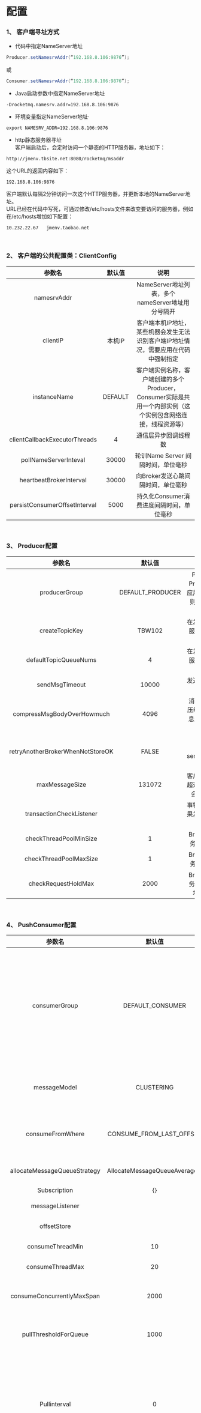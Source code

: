# 配置

### 1、 客户端寻址方式
* 代码中指定NameServer地址  
```java
Producer.setNamesrvAddr(“192.168.8.106:9876”);
```
或
```java
Consumer.setNamesrvAddr(“192.168.8.106:9876”);
```

* Java启动参数中指定NameServer地址  
```shell
-Drocketmq.namesrv.addr=192.168.8.106:9876
```

* 环境变量指定NameServer地址·
```shell
export NAMESRV_ADDR=192.168.8.106:9876
```
* http静态服务器寻址  
客户端启动后，会定时访问一个静态的HTTP服务器，地址如下：  
```
http://jmenv.tbsite.net:8080/rocketmq/msaddr
```
这个URL的返回内容如下：
```
192.168.8.106:9876
```
客户端默认每隔2分钟访问一次这个HTTP服务器，并更新本地的NameServer地址。  
URL已经在代码中写死，可通过修改/etc/hosts文件来改变要访问的服务器，例如在/etc/hosts增加如下配置：
```shell
10.232.22.67   jmenv.taobao.net
```
&nbsp;&nbsp;

### 2、 客户端的公共配置类：ClientConfig

|       参数名        |   默认值    |                            说明                            |
|:------------------:|:-----------:|:----------------------------------------------------------:|
| namesrvAddr        |             | NameServer地址列表，多个nameServer地址用分号隔开              |
| clientIP           | 本机IP      | 客户端本机IP地址，某些机器会发生无法识别客户端IP地址情况，需要应用在代码中强制指定 |
| instanceName       | DEFAULT     | 客户端实例名称，客户端创建的多个Producer，Consumer实际是共用一个内部实例（这个实例包含网络连接，线程资源等） |
| clientCallbackExecutorThreads| 4 | 通信层异步回调线程数        |
| pollNameServerInteval| 30000     | 轮训Name Server 间隔时间，单位毫秒 |
| heartbeatBrokerInterval| 30000   | 向Broker发送心跳间隔时间，单位毫秒  |
| persistConsumerOffsetInterval| 5000   | 持久化Consumer消费进度间隔时间，单位毫秒  |
&nbsp;&nbsp;
&nbsp;&nbsp;

### 3、 Producer配置
|       参数名        |   默认值    |                            说明                            |
|:------------------:|:-----------:|:----------------------------------------------------------:|
| producerGroup      | DEFAULT_PRODUCER| Producer组名，多个Producer如果属于一个应用，发送同样的消息，则应该将它们归为同一组。|
| createTopicKey     | TBW102      | 在发送消息时，自动创建服务器不存在的topic，需要指定key         |
| defaultTopicQueueNums | 4        | 在发送消息时，自动创建服务器不存在的topic，默认创建的队列数     |
| sendMsgTimeout     | 10000       | 发送消息超时时间，单位毫秒                                   |
| compressMsgBodyOverHowmuch | 4096| 消息Body超过多大开始压缩（Consumer收到消息会自动解压缩），单位字节 |
| retryAnotherBrokerWhenNotStoreOK | FALSE| 如果发送消息返回sendResult,但是sendStatus!=SEND_OK,是否重试发送 |
| maxMessageSize     | 131072      | 客户端限制的消息大小，超过报错，同时服务端也会限制（默认128K）  |
| transactionCheckListener |       | 事物消息回查监听器，如果发送事务消息，必须设置                 |
| checkThreadPoolMinSize | 1       | Broker回查Producer事务状态时，线程池大小                      |
| checkThreadPoolMaxSize | 1       | Broker回查Producer事务状态时，线程池大小                     |
| checkRequestHoldMax | 2000       | Broker回查Producer事务状态时，Producer本地缓冲请求队列大小    |
&nbsp;&nbsp;
&nbsp;&nbsp;

### 4、 PushConsumer配置
|       参数名        |     默认值      |                            说明                            |
|:------------------:|:---------------:|:----------------------------------------------------------:|
| consumerGroup      | DEFAULT_CONSUMER| Consumer组名，多个Consumer如果属于一个应用，订阅同样的消息，且消费逻辑一致，则应将它们归为同一组|
| messageModel       | CLUSTERING      | 消息模型，支持以下两种1.集群消费2.广播消费                    |
| consumeFromWhere   | CONSUME_FROM_LAST_OFFSET | Consumer启动后，默认从什么位置开始消费              |
| allocateMessageQueueStrategy | AllocateMessageQueueAveragely | Rebalance算法实现策略              |
| Subscription       | {}              | 订阅关系                                                   |
| messageListener    |                 | 消息监听器                                                 |
| offsetStore        |                 | 消费进度存储                                               |
| consumeThreadMin   | 10              | 消费线程池数量                                             |
| consumeThreadMax   | 20              | 消费线程池数量                                             |
| consumeConcurrentlyMaxSpan | 2000    | 单队列并行消费允许的最大跨度                                |
| pullThresholdForQueue | 1000         | 拉消息本地队列缓存消息最大数                                |
| Pullinterval       | 0               | 拉消息间隔，由于是长轮询，所以为0，但是如果应用了流控，也可以设置大于0的值，单位毫秒 |
| consumeMessageBatchMaxSize | 1       | 批量消费，一次消费多少条消息                                |
| pullBatchSize      | 32              | 批量拉消息，一次最多拉多少条                               |
&nbsp;&nbsp;
&nbsp;&nbsp;

### 5、 PullConsumer配置
|       参数名        |     默认值      |                            说明                            |
|:------------------:|:---------------:|:----------------------------------------------------------:|
| consumerGroup      |                 | Conusmer组名，多个Consumer如果属于一个应用，订阅同样的消息，且消费逻辑一致，则应该将它们归为同一组|
| brokerSuspendMaxTimeMillis | 20000   | 长轮询，Consumer拉消息请求在Broker挂起最长时间，单位毫秒       |
| consumerPullTimeoutMillis | 10000    | 非长轮询，拉消息超时时间，单位毫秒                            |
| messageModel       | BROADCASTING    | 消息模型，支持以下两种：1集群消费 2广播模式                    |
| messageQueueListener |               | 监听队列变化                                                |
| offsetStore        |                 | 消费进度存储                                                |
| registerTopics     |                 | 注册的topic集合                                             |
| allocateMessageQueueStrategy|        | Rebalance算法实现策略                                       |
&nbsp;&nbsp;
&nbsp;&nbsp;

### 6、 Broker配置参数
查看Broker默认配置  
```shell
# mqbroker -m
```
|       参数名        |     默认值      |                            说明                            |
|:------------------:|:---------------:|:----------------------------------------------------------:|
| consumerGroup      |                 | Conusmer组名，多个Consumer如果属于一个应用，订阅同样的消息，且消费逻辑一致，则应该将它们归为同一组|
| listenPort         | 10911           | Broker对外服务的监听端口                                     |
| namesrvAddr        | null            | Name Server地址                                             |
| brokerIP1          | 本机IP          | 本机IP地址，默认系统自动识别，但是某些多网卡机器会存在识别错误的情况，这种情况下可以人工配置。|
| brokerName         | 本机主机名       |                                                            |
| brokerClusterName  | DefaultCluster  | Broker所属哪个集群                                          |
| brokerId           | 0               | BrokerId,必须是大于等于0的整数，0表示Master，>0表示Slave，一个Master可以挂多个Slave，Master和Slave通过BrokerName来配对|
| storePathCommitLog | $HOME/store/commitlog | commitLog存储路径                                     |
| storePathConsumeQueue | $HOME/store/consumequeue | 消费队列存储路径                                 |
| storePathIndex     | $HOME/store/index | 消息索引存储队列                                           |
| deleteWhen         | 4                 | 删除时间时间点，默认凌晨4点                                 |
| fileReservedTime   | 48                | 文件保留时间，默认48小时                                    |
| maxTransferBytesOnMessageInMemory| 262144| 单次pull消息（内存）传输的最大字节数                       |
| maxTransferCountOnMessageInMemory| 32| 单次pull消息（内存）传输的最大条数                             |
| maxTransferBytesOnMessageInDisk| 65535| 单次pull消息（磁盘）传输的最大字节数                          |
| maxTransferCountOnMessageInDisk| 8   | 单次pull消息（磁盘）传输的最大条数                             |
| messageIndexEnable | true            | 是否开启消息索引功能                                          |
| messageIndexSafe   | false           | 是否提供安全的消息索引机制，索引保证不丢                        |
| brokerRole         | ASYNC_MASTER    | Broker的角色 -ASYNC_MASTER异步复制Master  -SYNC_MASTER同步双写Master  -SLAVE |
| flushDiskType      | ASYNC_FLUSH     | 刷盘方式     -ASYNC_FLUSH异步刷盘         -SYNC_FLUSH同步刷盘  |
| cleanFileForciblyEnable | true       | 磁盘满，且无过期文件情况下TRUE表示强制删除文件，优先保证服务可用FALSE标记服务不可用，文件不删除|
